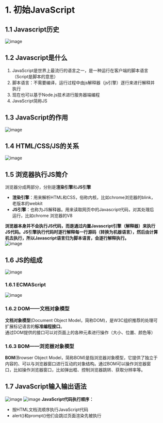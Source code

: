 # 1. 初始JavaScript
## 1.1 Javascript历史
![image](https://github.com/Happy-jianghui/Frontend-Learning/assets/98568967/3b34f601-7397-419f-abe3-d4cea050cc13)

## 1.2 Javascript是什么
1. JavaScript是世界上最流行的语言之一，是一种运行在客户端的脚本语言（Script是脚本的意思）
2. 脚本语言：不需要编译，运行过程中由js解释器（js引擎）逐行来进行解释并执行
3. 现在也可以基于Node.js技术进行服务器端编程
4. JavaScript简称JS

## 1.3 JavaScript的作用
![image](https://github.com/Happy-jianghui/Frontend-Learning/assets/98568967/a42d45b9-7405-4450-b3b7-a90b4f03d845)

## 1.4 HTML/CSS/JS的关系
![image](https://github.com/Happy-jianghui/Frontend-Learning/assets/98568967/902b0c42-fd3e-456f-affc-078482805948)

## 1.5 浏览器执行JS简介
浏览器分成两部分，分别是**渲染引擎**和**JS引擎**  
 - **渲染引擎**：用来解析HTML和CSS，俗称内核，比如chrome浏览器的blink，老版本的webkit
 - **JS引擎**：也称为JS解释器。用来读取网页中的Javascript代码，对其处理后运行，比如chrome 浏览器的V8

**浏览器本身并不会执行JS代码，而是通过内置Javascript引擎（解释器）来执行JS代码。JS引擎执行代码时逐行解释每一行源码（转换为机器语言），然后由计算机去执行，所以Javascript语言归为脚本语言，会逐行解释执行。**  
![image](https://github.com/Happy-jianghui/Frontend-Learning/assets/98568967/b7759b24-17ca-4b84-aa3b-831fac3c4db4)

## 1.6 JS的组成
![image](https://github.com/Happy-jianghui/Frontend-Learning/assets/98568967/1e62c34a-0224-4995-bd00-071428e69299) 

### 1.6.1 ECMAScript
![image](https://github.com/Happy-jianghui/Frontend-Learning/assets/98568967/629e4198-8acd-40e9-9382-7e4db8c674b4)

### 1.6.2 DOM——文档对象模型
**文档对象模型**(Document Object Model，简称DOM)，是W3C组织推荐的处理可扩展标记语言的**标准编程接口**。  
通过DOM提供的接口可以对页面上的各种元素进行操作（大小、位置、颜色等）

### 1.6.3 BOM——浏览器对象模型
**BOM**(Browser Object Model，简称BOM)是指浏览器对象模型，它提供了独立于内容的、可以与浏览器窗口进行互动的对象结构。通过BOM可以操作浏览器窗口，比如操作浏览器窗口，比如弹出框、控制浏览器跳转、获取分辨率等。


## 1.7 JavaScript输入输出语法
![image](https://github.com/Happy-jianghui/Frontend-Learning/assets/98568967/155aefad-f8cf-47f4-b9c9-a880bf077a00)
![image](https://github.com/Happy-jianghui/Frontend-Learning/assets/98568967/87a82a03-d89a-4cb2-bca6-42e01b4d85cc)
**JavaScript代码执行顺序：**  
 - 按HTML文档流顺序执行JavaScript代码
 - alert()和prompt()他们会跳过页面渲染先被执行




